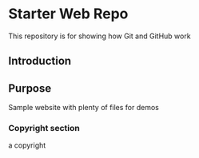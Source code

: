# Starter Web Repo

This repository is for showing how Git and GitHub work

## Introduction

## Purpose

Sample website with plenty of files for demos


### Copyright section
a copyright